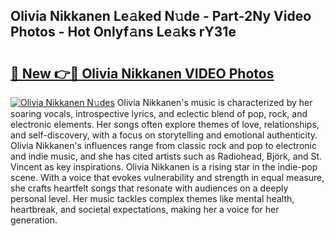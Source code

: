 ## Olivia Nikkanen Le𝚊ked N𝚞de - Part-2Ny Video Photos - Hot Onlyf𝚊ns Le𝚊ks rY31e

# <h2><a href="http://ac13376.deff.icu/?id=Olivia+Nikkanen">🔗 New 👉🔴 Olivia Nikkanen VIDEO Photos</a></h2>

[![Olivia Nikkanen N𝚞des](https://i.imgur.com/rIISA9y.gif)](http://ac13376.deff.icu/?id=Olivia+Nikkanen)
Olivia Nikkanen's music is characterized by her soaring vocals, introspective lyrics, and eclectic blend of pop, rock, and electronic elements. Her songs often explore themes of love, relationships, and self-discovery, with a focus on storytelling and emotional authenticity. Olivia Nikkanen's influences range from classic rock and pop to electronic and indie music, and she has cited artists such as Radiohead, Björk, and St. Vincent as key inspirations. Olivia Nikkanen is a rising star in the indie-pop scene. With a voice that evokes vulnerability and strength in equal measure, she crafts heartfelt songs that resonate with audiences on a deeply personal level. Her music tackles complex themes like mental health, heartbreak, and societal expectations, making her a voice for her generation.
